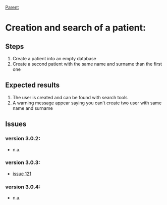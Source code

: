 [Parent](PatientSessionTestSuite.md)
# Creation and search of a patient: #
## Steps ##
  1. Create a patient into an empty database
  1. Create a second patient with the same name and surname than the first one
## Expected results ##
  1. The user is created and can be found with search tools
  1. A warning message appear saying you can't create two user with same name and surname
## Issues ##
### version 3.0.2: ###
  * n.a.
### version 3.0.3: ###
  * [issue 121](https://code.google.com/p/ndoctor/issues/detail?id=121)
### version 3.0.4: ###
  * n.a.